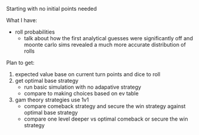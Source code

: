 Starting with no initial points needed

What I have:
- roll probabilities 
    - talk about how the first analytical guesses were significantly off and moonte carlo sims revealed a much more accurate distribution of rolls

Plan to get:
1. expected value base on current turn points and dice to roll
2. get optimal base strategy
    - run basic simulation with no adapative strategy
    - compare to making choices based on ev table
3. gam theory strategies use 1v1 
    - compare comeback strategy and secure the win strategy against optimal base strategy
    - compare one level deeper vs optimal comeback or secure the win strategy